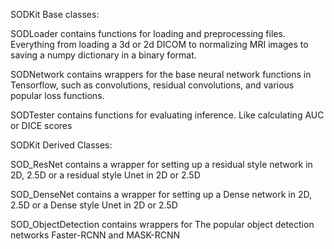 SODKit Base classes:

SODLoader contains functions for loading and preprocessing files. Everything from loading a 3d or 2d DICOM to normalizing MRI images to saving a numpy dictionary in a binary format.

SODNetwork contains wrappers for the base neural network functions in Tensorflow, such as convolutions, residual convolutions, and various popular loss functions.

SODTester contains functions for evaluating inference. Like calculating AUC or DICE scores

SODKit Derived Classes:

SOD_ResNet contains a wrapper for setting up a residual style network in 2D, 2.5D or a residual style Unet in 2D or 2.5D

SOD_DenseNet contains a wrapper for setting up a Dense network in 2D, 2.5D or a Dense style Unet in 2D or 2.5D

SOD_ObjectDetection contains wrappers for The popular object detection networks Faster-RCNN and MASK-RCNN
